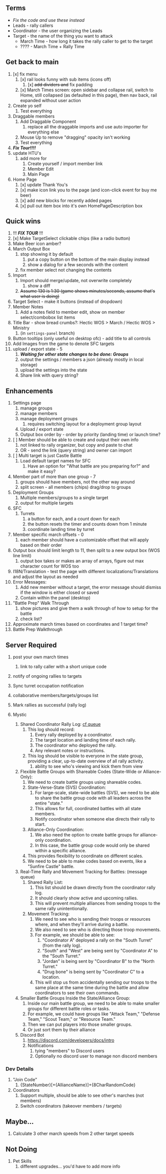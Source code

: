 ## Terms

- _Fix the code and use these instead_
- Leads - rally callers
- Coordinator - the user organizing the Leads
- Target - the name of the thing you want to attack
  - March Time - how long it takes the rally caller to get to the target
  - ???? - March Time + Rally Time

## Get back to main

1. [x] fix menu
   1. [x] rail looks funny with sub items (icons off)
      1. [x] ~~add dividers and~~ fix padding
   2. [x] March Times screen: open sidebar and collapse rail, switch to Home, still collapsed (as defaulted in this page), then nav back, rail expanded without user action
2. Create yo self
   1. Test everything
3. Draggable members
   1. Add Draggable Component
      1. replace all the draggable imports and use auto importer for everything else
   2. Mouse Up to remove "dragging" opacity isn't working
   3. Test everything
4. **_Fix Tour!!!!_**
5. update HTU's
   1. add more for 
      1. Create yourself / import member link
      2. Member Edit
      3. Main Page 
6. Home Page
   1. [x] update Thank You's
   2. [x] make icon link you to the page (and icon-click event for buy me beer)
   3. [x] add new blocks for recently added pages
   4. [x] pull out item box into it's own HomePageDescription box

## Quick wins

1. !!! **_FIX TOUR_** !!!
2. [x] Make TargetSelect clickable chips (like a radio button)
3. Make Beer icon amber?
4. March Output Box
   1. stop showing it by default
      1. put a copy button on the bottom of the main display instead
      2. show a dialog for a few seconds with the content
   2. fix member select not changing the contents
5. Import
   1. Import should merge/update, not overwrite completely
      1. show a diff
   2. ~~Assume 130 is 1:30 (game shows minutes/seconds, assume that's what user is doing)~~
6. Target Select - make it buttons (instead of dropdown)
7. Member Notes
   1. Add a notes field to member edit, show on member select/combobox list items
8. Title Bar - show bread crumbs?: Hectic WOS > March / Hectic WOS > Ministry
   1. (in `settings-panel` branch)
9. Button tooltips (only useful on desktop ofc) - add title to all controls
10. Add Images from the game to denote SFC targets
11. upload / export state - 5
    1. **_Waiting for other state changes to be done: Groups_**
    2. output the settings / members a json (already mostly in local storage)
    3. upload the settings into the state
    4. Share link with query string?

## Enhancements

1. Settings page
   1. manage groups
   2. manage members
   3. manage deployment groups
      1. requires switching layout for a deployment group layout
   4. Upload / export state
   5. Output box order by - order by priority (landing time) or launch time?
2. [ ] Member should be able to create and output their own info
   1. not linked to rally organizer, but copy and paste to chat
   2. OR - send the link (query string) and owner can import
3. [ ] Multi target is just Castle Battle
   1. Load default target names for SFC
      1. Have an option for "What battle are you preparing for?" and make it easy?
4. Member part of more than one group - 7
   1. groups should have members, not the other way around
   2. split screen - all members (chips) drag/drop to groups
5. Deployment Groups
   1. Multiple members/groups to a single target
   2. output for multiple targets
6. SFC
   1. Turrets
      1. a button for each, and a count down for each
      2. the button resets the timer and counts down from 1 minute
      3. coordinate landing time by turret
7. Member specific march offsets - 0
   1. each member should have a customizable offset that will apply based on their order
8. Output box should limit length to 11, then split to a new output box (WOS line limit)
   1. output box takes or makes an array of arrays, figure out max character count for WOS too
9. I18N/Translation - test the page with different localizations/Translations and adjust the layout as needed
10. Error Messages:
    1. Add new member without a target, the error message should dismiss if the window is either closed or saved
    2. Contain within the panel (desktop)
11. "Battle Prep" Walk Through
    1. show pictures and give them a walk through of how to setup for the battle
    2. check list?
12. Approximate march times based on coordinates and 1 target time?
13. Battle Prep Walkthrough

## Server Required

1. post your own march times
   1. link to rally caller with a short unique code
2. notify of ongoing rallies to targets
3. Sync turret occupation notification
4. collaborative members/targets/groups list
5. Mark rallies as successful (rally log)

6. Mystic
   1. Shared Coordinator Rally Log: [cf queue](https://developers.cloudflare.com/queues/)
      1. This log should record:
         1. Every rally deployed by a coordinator.
         2. The target location and landing time of each rally.
         3. The coordinator who deployed the rally.
         4. Any relevant notes or instructions.
      2. This log should be visible to everyone in the state group, providing a clear, up-to-date overview of all rally activity.
         1. ability to see who's viewing and kick them from view
   2. Flexible Battle Groups with Shareable Codes (State-Wide or Alliance-Only):
      1. We need to create battle groups using shareable codes.
      2. State-Verse-State (SVS) Coordination:
         1. For large-scale, state-wide battles (SVS), we need to be able to share the battle group code with all leaders across the entire "state."
         2. This allows for full, coordinated battles with all state members.
         3. Notify coordinator when someone else directs their rally to start.
      3. Alliance-Only Coordination:
         1. We also need the option to create battle groups for alliance-only coordination.
         2. In this case, the battle group code would only be shared within a specific alliance.
      4. This provides flexibility to coordinate on different scales.
      5. We need to be able to make codes based on events, like a "Sunfire Castle" battle.
   3. Real-Time Rally and Movement Tracking for Battles: (message queue)
      1. Shared Rally List:
         1. This list should be drawn directly from the coordinator rally log.
         2. It should clearly show active and upcoming rallies.
         3. This will prevent multiple alliances from sending troops to the same rally unintentionally.
      2. Movement Tracking:
         1. We need to see who is sending their troops or resources where, and when they'll arrive during a battle.
         2. We also need to see who is directing those troop movements.
         3. For example, we should be able to see:
            1. "Coordinator A" deployed a rally on the "South Turret" (from the rally log).
            2. "South" and "West" are being sent by "Coordinator A" to the "South Turret."
            3. "Jordan" is being sent by "Coordinator B" to the "North Turret."
            4. "Drug bone" is being sent by "Coordinator C" to a location.
         4. This will stop us from accidentally sending our troops to the same place at the same time during the battle and allow coordinators to see their own commands.
   4. Smaller Battle Groups Inside the State/Alliance Group:
      1. Inside our main battle group, we need to be able to make smaller groups for different battle roles or tasks.
      2. For example, we could have groups like "Attack Team," "Defense Team," "Scout Team," or "Resource Team."
      3. Then we can put players into those smaller groups.
      4. Or just sort them by their alliance
   5. Discord Bot
      1. https://discord.com/developers/docs/intro
      2. Notifications
         1. tying "members" to Discord users
         2. Optionally no discord user to manage non discord members

### Dev Details

1. "Join Code"
   1. {StateNumber}[+{AllianceName}]+{8CharRandomCode}
1. Coordinators
   1. Support multiple, should be able to see other's marches (not members)
   2. Switch coordinators (takeover members / targets)

## Maybe...

1. Calculate 3 other march speeds from 2 other target speeds

## Not Doing

1. Pet Skills
   1. different upgrades... you'd have to add more info
